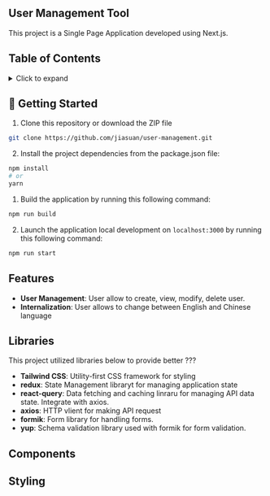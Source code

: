 ## User Management Tool
This project is a Single Page Application developed using Next.js.

## Table of Contents

<details><summary>Click to expand</summary>

- [🚀Getting Started](#getting-started)
- [Features](#features)
- [Libraries](#libraries)
- [Components](#components)
- [Styling](#styling)

</details>




## 🚀 Getting Started
1. Clone this repository or download the ZIP file
```sh
git clone https://github.com/jiasuan/user-management.git
```

2. Install the project dependencies from the package.json file:
```sh
npm install
# or
yarn
```


1. Build the application by running this following command:
```sh
npm run build
```

2. Launch the application local development on `localhost:3000` by running this following command:
```sh
npm run start
```

## Features
- **User Management**: User allow to create, view, modify, delete user.
- **Internalization**: User allows to change between English and Chinese language

## Libraries
This project utilized libraries below to provide better ???
- **Tailwind CSS**: Utility-first CSS framework for styling
- **redux**: State Management libraryt for managing application state
- **react-query**: Data fetching and caching linraru for managing API data state. Integrate with axios.
- **axios**: HTTP vlient for making API request
- **formik**: Form library for handling forms.
- **yup**: Schema validation library used with formik for form validation.

## Components

## Styling
